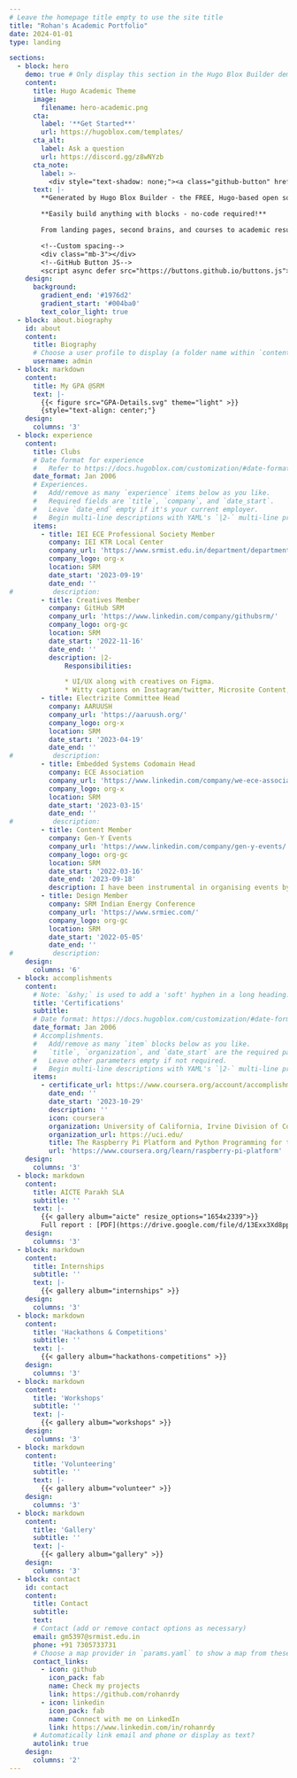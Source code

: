 ```yaml
---
# Leave the homepage title empty to use the site title
title: "Rohan's Academic Portfolio"
date: 2024-01-01
type: landing

sections:
  - block: hero
    demo: true # Only display this section in the Hugo Blox Builder demo site
    content:
      title: Hugo Academic Theme
      image:
        filename: hero-academic.png
      cta:
        label: '**Get Started**'
        url: https://hugoblox.com/templates/
      cta_alt:
        label: Ask a question
        url: https://discord.gg/z8wNYzb
      cta_note:
        label: >-
          <div style="text-shadow: none;"><a class="github-button" href="https://github.com/HugoBlox/hugo-blox-builder" data-icon="octicon-star" data-size="large" data-show-count="true" aria-label="Star">Star Hugo Blox Builder</a></div><div style="text-shadow: none;"><a class="github-button" href="https://github.com/HugoBlox/theme-academic-cv" data-icon="octicon-star" data-size="large" data-show-count="true" aria-label="Star">Star the Academic template</a></div>
      text: |-
        **Generated by Hugo Blox Builder - the FREE, Hugo-based open source website builder trusted by 500,000+ sites.**

        **Easily build anything with blocks - no-code required!**

        From landing pages, second brains, and courses to academic resumés, conferences, and tech blogs.

        <!--Custom spacing-->
        <div class="mb-3"></div>
        <!--GitHub Button JS-->
        <script async defer src="https://buttons.github.io/buttons.js"></script>
    design:
      background:
        gradient_end: '#1976d2'
        gradient_start: '#004ba0'
        text_color_light: true
  - block: about.biography
    id: about
    content:
      title: Biography
      # Choose a user profile to display (a folder name within `content/authors/`)
      username: admin
  - block: markdown
    content:
      title: My GPA @SRM
      text: |-
        {{< figure src="GPA-Details.svg" theme="light" >}}
        {style="text-align: center;"}
    design:
      columns: '3'
  - block: experience
    content:
      title: Clubs
      # Date format for experience
      #   Refer to https://docs.hugoblox.com/customization/#date-format
      date_format: Jan 2006
      # Experiences.
      #   Add/remove as many `experience` items below as you like.
      #   Required fields are `title`, `company`, and `date_start`.
      #   Leave `date_end` empty if it's your current employer.
      #   Begin multi-line descriptions with YAML's `|2-` multi-line prefix.
      items:
        - title: IEI ECE Professional Society Member
          company: IEI KTR Local Center
          company_url: 'https://www.srmist.edu.in/department/department-of-electrical-and-electronics-engineering/iei-students-chapter/'
          company_logo: org-x
          location: SRM
          date_start: '2023-09-19'
          date_end: ''
#          description: 
        - title: Creatives Member
          company: GitHub SRM
          company_url: 'https://www.linkedin.com/company/githubsrm/'
          company_logo: org-gc
          location: SRM
          date_start: '2022-11-16'
          date_end: ''
          description: |2-
              Responsibilities:

              * UI/UX along with creatives on Figma.
              * Witty captions on Instagram/twitter, Microsite Content, Brochure making, Certificate content and the tech blog of Github.
        - title: Electrizite Committee Head
          company: AARUUSH
          company_url: 'https://aaruush.org/'
          company_logo: org-x
          location: SRM
          date_start: '2023-04-19'
          date_end: ''
#          description: 
        - title: Embedded Systems Codomain Head
          company: ECE Association
          company_url: 'https://www.linkedin.com/company/we-ece-association-srmist/'
          company_logo: org-x
          location: SRM
          date_start: '2023-03-15'
          date_end: ''
#          description: 
        - title: Content Member
          company: Gen-Y Events
          company_url: 'https://www.linkedin.com/company/gen-y-events/'
          company_logo: org-gc
          location: SRM
          date_start: '2022-03-16'
          date_end: '2023-09-18'
          description: I have been instrumental in organising events by writing the required content for email marketing campaigns, permissions, certificates, social media posts, infographics, brochures, MOUs etc.
        - title: Design Member
          company: SRM Indian Energy Conference
          company_url: 'https://www.srmiec.com/'
          company_logo: org-gc
          location: SRM
          date_start: '2022-05-05'
          date_end: ''
#          description: 
    design:
      columns: '6'
  - block: accomplishments
    content:
      # Note: `&shy;` is used to add a 'soft' hyphen in a long heading.
      title: 'Certifications'
      subtitle:
      # Date format: https://docs.hugoblox.com/customization/#date-format
      date_format: Jan 2006
      # Accomplishments.
      #   Add/remove as many `item` blocks below as you like.
      #   `title`, `organization`, and `date_start` are the required parameters.
      #   Leave other parameters empty if not required.
      #   Begin multi-line descriptions with YAML's `|2-` multi-line prefix.
      items:
        - certificate_url: https://www.coursera.org/account/accomplishments/verify/PY9BCGNLJXNW
          date_end: ''
          date_start: '2023-10-29'
          description: ''
          icon: coursera
          organization: University of California, Irvine Division of Continuing Education | Coursera
          organization_url: https://uci.edu/
          title: The Raspberry Pi Platform and Python Programming for the Raspberry Pi
          url: 'https://www.coursera.org/learn/raspberry-pi-platform'
    design:
      columns: '3'
  - block: markdown
    content:
      title: AICTE Parakh SLA
      subtitle: ''
      text: |-
        {{< gallery album="aicte" resize_options="1654x2339">}}
        Full report : [PDF](https://drive.google.com/file/d/13Exx3Xd8ppOZxmG4so3I45NNQmJdZIch/view?usp=sharing)
    design:
      columns: '3'
  - block: markdown
    content:
      title: Internships
      subtitle: ''
      text: |-
        {{< gallery album="internships" >}}
    design:
      columns: '3'
  - block: markdown
    content:
      title: 'Hackathons & Competitions'
      subtitle: ''
      text: |-
        {{< gallery album="hackathons-competitions" >}}
    design:
      columns: '3'
  - block: markdown
    content:
      title: 'Workshops'
      subtitle: ''
      text: |-
        {{< gallery album="workshops" >}}
    design:
      columns: '3'
  - block: markdown
    content:
      title: 'Volunteering'
      subtitle: ''
      text: |-
        {{< gallery album="volunteer" >}}
    design:
      columns: '3'
  - block: markdown
    content:
      title: 'Gallery'
      subtitle: ''
      text: |-
        {{< gallery album="gallery" >}}
    design:
      columns: '3'
  - block: contact
    id: contact
    content:
      title: Contact
      subtitle:
      text:
      # Contact (add or remove contact options as necessary)
      email: gm5397@srmist.edu.in
      phone: +91 7305733731
      # Choose a map provider in `params.yaml` to show a map from these coordinates 
      contact_links:
        - icon: github
          icon_pack: fab
          name: Check my projects
          link: https://github.com/rohanrdy
        - icon: linkedin
          icon_pack: fab
          name: Connect with me on LinkedIn
          link: https://www.linkedin.com/in/rohanrdy
      # Automatically link email and phone or display as text?
      autolink: true
    design:
      columns: '2'
---
```

